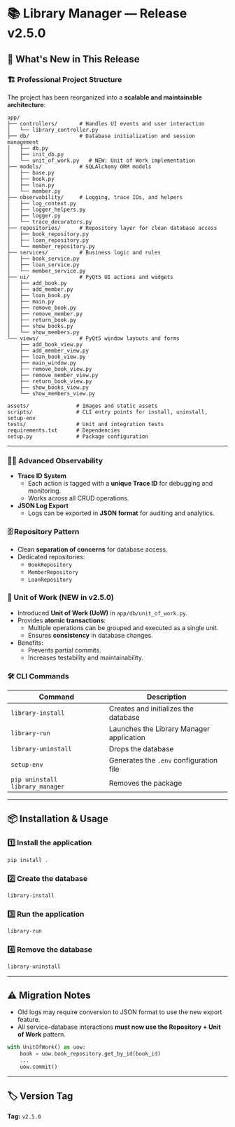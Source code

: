 
# 📚 Library Manager — Release v2.5.0

## 🚀 What's New in This Release

### 🏗 Professional Project Structure
The project has been reorganized into a **scalable and maintainable architecture**:

```
app/
├── controllers/       # Handles UI events and user interaction
│   └── library_controller.py
├── db/                # Database initialization and session management
│   ├── db.py
│   ├── init_db.py
│   └── unit_of_work.py   # NEW: Unit of Work implementation
├── models/            # SQLAlchemy ORM models
│   ├── base.py
│   ├── book.py
│   ├── loan.py
│   └── member.py
├── observability/     # Logging, trace IDs, and helpers
│   ├── log_context.py
│   ├── logger_helpers.py
│   ├── logger.py
│   └── trace_decorators.py
├── repositories/      # Repository layer for clean database access
│   ├── book_repository.py
│   ├── loan_repository.py
│   └── member_repository.py
├── services/          # Business logic and rules
│   ├── book_service.py
│   ├── loan_service.py
│   └── member_service.py
├── ui/                # PyQt5 UI actions and widgets
│   ├── add_book.py
│   ├── add_member.py
│   ├── loan_book.py
│   ├── main.py
│   ├── remove_book.py
│   ├── remove_member.py
│   ├── return_book.py
│   ├── show_books.py
│   └── show_members.py
└── views/             # PyQt5 window layouts and forms
    ├── add_book_view.py
    ├── add_member_view.py
    ├── loan_book_view.py
    ├── main_window.py
    ├── remove_book_view.py
    ├── remove_member_view.py
    ├── return_book_view.py
    ├── show_books_view.py
    └── show_members_view.py

assets/               # Images and static assets
scripts/              # CLI entry points for install, uninstall, setup-env
tests/                # Unit and integration tests
requirements.txt      # Dependencies
setup.py              # Package configuration
```

---

### 🕵️‍♂️ Advanced Observability
- **Trace ID System**
  - Each action is tagged with a **unique Trace ID** for debugging and monitoring.
  - Works across all CRUD operations.
- **JSON Log Export**
  - Logs can be exported in **JSON format** for auditing and analytics.

### 🗄 Repository Pattern
- Clean **separation of concerns** for database access.
- Dedicated repositories:
  - `BookRepository`
  - `MemberRepository`
  - `LoanRepository`

### 🔄 Unit of Work (NEW in v2.5.0)
- Introduced **Unit of Work (UoW)** in `app/db/unit_of_work.py`.
- Provides **atomic transactions**:  
  - Multiple operations can be grouped and executed as a single unit.  
  - Ensures **consistency** in database changes.  
- Benefits:
  - Prevents partial commits.  
  - Increases testability and maintainability.  

### 🛠 CLI Commands
| Command                       | Description |
|-------------------------------|-------------|
| `library-install`             | Creates and initializes the database |
| `library-run`                 | Launches the Library Manager application |
| `library-uninstall`           | Drops the database |
| `setup-env`                   | Generates the `.env` configuration file |
| `pip uninstall library_manager` | Removes the package |

---

## 📦 Installation & Usage

### 1️⃣ Install the application
```bash
pip install .
```

### 2️⃣ Create the database
```bash
library-install
```

### 3️⃣ Run the application
```bash
library-run
```

### 4️⃣ Remove the database
```bash
library-uninstall
```

---

## ⚠️ Migration Notes
- Old logs may require conversion to JSON format to use the new export feature.  
- All service–database interactions **must now use the Repository + Unit of Work** pattern.  

```python
with UnitOfWork() as uow:
    book = uow.book_repository.get_by_id(book_id)
    ...
    uow.commit()
```


---

## 🏷 Version Tag
**Tag:** `v2.5.0`

